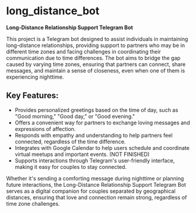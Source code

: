 # long_distance_bot
**Long-Distance Relationship Support Telegram Bot**

This project is a Telegram bot designed to assist individuals in maintaining long-distance relationships, providing support to partners who may be in different time zones and facing challenges in coordinating their communication due to time differences. The bot aims to bridge the gap caused by varying time zones, ensuring that partners can connect, share messages, and maintain a sense of closeness, even when one of them is experiencing nighttime.

Key Features:
-------------
- Provides personalized greetings based on the time of day, such as "Good morning," "Good day," or "Good evening."
- Offers a convenient way for partners to exchange loving messages and expressions of affection.
- Responds with empathy and understanding to help partners feel connected, regardless of the time difference.
- Integrates with Google Calendar to help users schedule and coordinate virtual meetups and important events. (NOT FINISHED)
- Supports interactions through Telegram's user-friendly interface, making it easy for couples to stay connected.

Whether it's sending a comforting message during nighttime or planning future interactions, the Long-Distance Relationship Support Telegram Bot serves as a digital companion for couples separated by geographical distances, ensuring that love and connection remain strong, regardless of time zone challenges.
